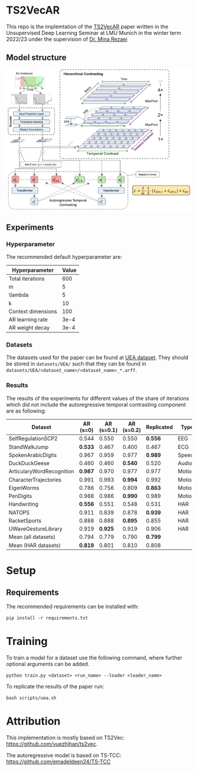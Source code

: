 # TS2VecAR

This repo is the implemtation of the [TS2VecAR](https://github.com/constantin-crailsheim/TS2VecAR/tree/main/paper/text/ts2vecar.pdf) paper written in the Unsupervised Deep Learning Seminar at LMU Munich in the winter term 2022/23 under the supervision of [Dr. Mina Rezaei](https://www.slds.stat.uni-muenchen.de/people/minar/)

## Model structure

<p align="center">
<img src="paper/text/fig/model_setup.png" width="800" class="center">
</p>

## Experiments

### Hyperparameter

The recommended default hyperparameter are:

| Hyperparameter  | Value  |
|---|---|
| Total iterations | 600 |
| m  | 5  |
| \lambda  | 5  |
| k  | 10  |
| Context dimensions  | 100  |
| AR learning rate  | 3e-4  |
| AR weight decay  | 3e-4  |

### Datasets

The datasets used for the paper can be found at [UEA dataset](http://www.timeseriesclassification.com/dataset.php). They should be stored in `datasets/UEA/` such that they can be found in `datasets/UEA/<dataset_name>/<dataset_name>_*.arff`.

### Results

The results of the experiments for different values of the share of iterations which did not include the autoregressive temporal contrasting component are as following:

Dataset|AR (s=0)|AR (s=0.1)|AR (s=0.2)|Replicated|Type
---|---|---|---|---|---
SelfRegulationSCP2|0.544|0.550|0.550|<strong>0.556</strong>|EEG
StandWalkJump|<strong>0.533|0.467|0.400|0.467|ECG
SpokenArabicDigits|0.967|0.959|0.977|<strong>0.989</strong>|Speech
DuckDuckGeese|0.460|0.460|<strong>0.540</strong>|0.520|Audio
ArticularyWordRecognition|<strong>0.987</strong>|0.970|0.977|0.977|Motion
CharacterTrajectories|0.991|0.993|<strong>0.994</strong>|0.992|Motion
EigenWorms|0.786|0.756|0.809|<strong>0.863</strong>|Motion
PenDigits|0.988|0.986|<strong>0.990</strong>|0.989|Motion
Handwriting|<strong>0.556|0.551|0.548|0.531|HAR
NATOPS|0.911|0.839|0.878|<strong>0.939</strong>|HAR
RacketSports|0.888|0.888|<strong>0.895</strong>|0.855|HAR
UWaveGestureLibrary|0.919|<strong>0.925</strong>|0.919|0.906|HAR
Mean (all datasets)|0.794|0.779|0.790|<strong>0.799</strong>|
Mean (HAR datasets)|<strong>0.819</strong>|0.801|0.810|0.808|

# Setup

## Requirements

The recommended requirements can be installed with:

```(bash)
pip install -r requirements.txt
```

# Training

To train a model for a dataset use the following command, where further optional arguments can be added. 

```(bash)
python train.py <dataset> <run_name> --loader <loader_name>
```

To replicate the results of the paper run:

```(bash)
bash scripts/uea.sh
```


# Attribution

This implementation is mostly based on TS2Vec: https://github.com/yuezhihan/ts2vec.

The autoregressive model is based on TS-TCC: https://github.com/emadeldeen24/TS-TCC
